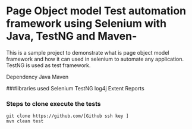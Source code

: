# Page Object model Test automation framework using Selenium with Java, TestNG and Maven-
This is a sample project to demonstrate what is page object model framework and how it can used in selenium to automate any application.
TestNG is used as test framework.

Dependency
Java
Maven

###libraries used
Selenium
TestNG
log4j
Extent Reports

### Steps to clone execute the tests
```
git clone https://github.com/[Github ssh key ]
mvn clean test
```
